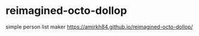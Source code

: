 # reimagined-octo-dollop
simple person list maker
https://amirkh84.github.io/reimagined-octo-dollop/
